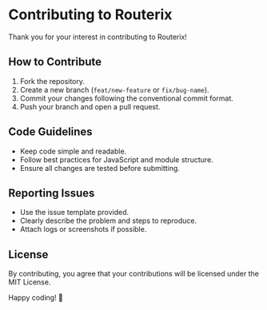 # Contributing to Routerix

Thank you for your interest in contributing to Routerix! 

## How to Contribute

1. Fork the repository.
2. Create a new branch (`feat/new-feature` or `fix/bug-name`).
3. Commit your changes following the conventional commit format.
4. Push your branch and open a pull request.

## Code Guidelines

- Keep code simple and readable.
- Follow best practices for JavaScript and module structure.
- Ensure all changes are tested before submitting.

## Reporting Issues

- Use the issue template provided.
- Clearly describe the problem and steps to reproduce.
- Attach logs or screenshots if possible.

## License

By contributing, you agree that your contributions will be licensed under the MIT License.

Happy coding! 🚀
